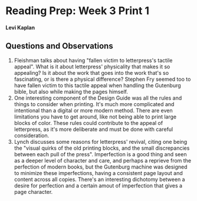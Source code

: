 # Reading Prep: Week 3 Print 1

#### Levi Kaplan

## Questions and Observations

1. Fleishman talks about having "fallen victim to letterpress's tactile appeal".  What is it about letterpress' physicality that makes it so appealing? Is it about the work that goes into the work that's so fascinating, or is there a physical difference?  Stephen Fry seemed too to have fallen victim to this tactile appeal when handling the Gutenburg bible, but also while making the pages himself.
2. One interesting component of the Design Guide was all the rules and things to consider when printing.  It's much more complicated and intentional than a digital or more modern method.  There are even limitations you have to get around, like not being able to print large blocks of color.  These rules could contribute to the appeal of letterpress, as it's more deliberate and must be done with careful consideration.
3. Lynch discusses some reasons for letterpress' revival, citing one being the "visual quirks of the old printing blocks, and the small discrepancies between each pull of the press".  Imperfection is a good thing and seen as a deeper level of character and care, and perhaps a reprieve from the perfection of modern books, but the Gutenburg machine was designed to minimize these imperfections, having a consistent page layout and content across all copies.  There's an interesting dichotomy between a desire for perfection and a certain amout of imperfection that gives a page character.